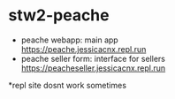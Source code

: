 # stw2-peache

- peache webapp: main app  
https://peache.jessicacnx.repl.run  
- peache seller form: interface for sellers  
https://peacheseller.jessicacnx.repl.run  

*repl site dosnt work sometimes



